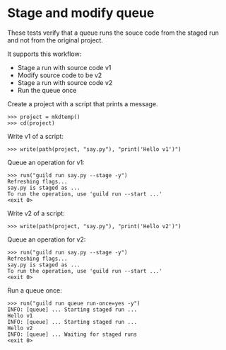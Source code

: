 # Stage and modify queue

These tests verify that a queue runs the souce code from the staged
run and not from the original project.

It supports this workflow:

- Stage a run with source code v1
- Modify source code to be v2
- Stage a run with source code v2
- Run the queue once

Create a project with a script that prints a message.

    >>> project = mkdtemp()
    >>> cd(project)

Write v1 of a script:

    >>> write(path(project, "say.py"), "print('Hello v1')")

Queue an operation for v1:

    >>> run("guild run say.py --stage -y")
    Refreshing flags...
    say.py is staged as ...
    To run the operation, use 'guild run --start ...'
    <exit 0>

Write v2 of a script:

    >>> write(path(project, "say.py"), "print('Hello v2')")

Queue an operation for v2:

    >>> run("guild run say.py --stage -y")
    Refreshing flags...
    say.py is staged as ...
    To run the operation, use 'guild run --start ...'
    <exit 0>

Run a queue once:

    >>> run("guild run queue run-once=yes -y")
    INFO: [queue] ... Starting staged run ...
    Hello v1
    INFO: [queue] ... Starting staged run ...
    Hello v2
    INFO: [queue] ... Waiting for staged runs
    <exit 0>
